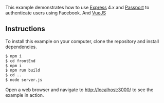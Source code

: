 This example demonstrates how to use [Express](http://expressjs.com/) 4.x and
[Passport](http://passportjs.org/) to authenticate users using Facebook. And [VueJS](http://vuejs.org)

## Instructions

To install this example on your computer, clone the repository and install
dependencies.

```bash
$ npm i
$ cd frontEnd
$ npm i
$ npm run build
$ cd ..
$ node server.js
```


Open a web browser and navigate to [http://localhost:3000/](http://localhost:3000/)
to see the example in action.
